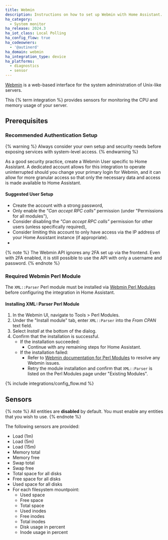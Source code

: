 ```yaml
---
title: Webmin
description: Instructions on how to set up Webmin with Home Assistant.
ha_category:
  - System monitor
ha_release: 2024.3
ha_iot_class: Local Polling
ha_config_flow: true
ha_codeowners:
  - '@autinerd'
ha_domain: webmin
ha_integration_type: device
ha_platforms:
  - diagnostics
  - sensor
---
```


[Webmin](https://webmin.com) is a web-based interface for the system administration of Unix-like servers.

This {% term integration %} provides sensors for monitoring the CPU and memory usage of your server.

## Prerequisites

### Recommended Authentication Setup

{% warning %}
Always consider your own setup and security needs before exposing services with system-level access.
{% endwarning %}

As a good security practice, create a Webmin User specific to Home Assistant. A dedicated account allows for this integration to operate uninterrupted should you change your primary login for Webmin, and it can allow for more granular access so that only the necessary data and access is made available to Home Assistant.

#### Suggested User Setup

- Create the account with a strong password,
- Only enable the _"Can accept RPC calls"_ permission (under "Permissions for all modules"),
- Consider disabling the _"Can accept RPC calls"_ permission for other users (unless specifically required),
- Consider limiting this account to only have access via the IP address of your Home Assistant instance (if appropriate).
- 

{% note %}
The Webmin API ignores any 2FA set up via the frontend. Even with 2FA enabled, it is still possible to use the API with only a username and password.
{% endnote %}

### Required Webmin Perl Module

The `XML::Parser` Perl module must be installed via [Webmin Perl Modules](https://webmin.com/docs/modules/perl-modules/) before configuring the integration in Home Assistant.

#### Installing XML::Parser Perl Module

1. In the Webmin UI, navigate to Tools > Perl Modules.
2. Under the "Install module" tab, enter `XML::Parser` into the _From CPAN_ text field.
3. Select _Install_ at the bottom of the dialog.
4. Confirm that the installation is successful.
   - If the installation succeeded:
     - Continue with any remaining steps for Home Assistant.
   - If the installation failed:
     - Refer to [Webmin documentation for Perl Modules](https://webmin.com/docs/modules/perl-modules/) to resolve any Webmin issues.
     - Retry the module installation and confirm that `XML::Parser` is listed on the Perl Modules page under "Existing Modules".

{% include integrations/config_flow.md %}

## Sensors

{% note %}
All entities are **disabled** by default. You must enable any entities that you wish to use.
{% endnote %}

The following sensors are provided:

- Load (1m)
- Load (5m)
- Load (15m)
- Memory total
- Memory free
- Swap total
- Swap free
- Total space for all disks
- Free space for all disks
- Used space for all disks
- For each filesystem mountpoint:
  - Used space
  - Free space
  - Total space
  - Used inodes
  - Free inodes
  - Total inodes
  - Disk usage in percent
  - Inode usage in percent
